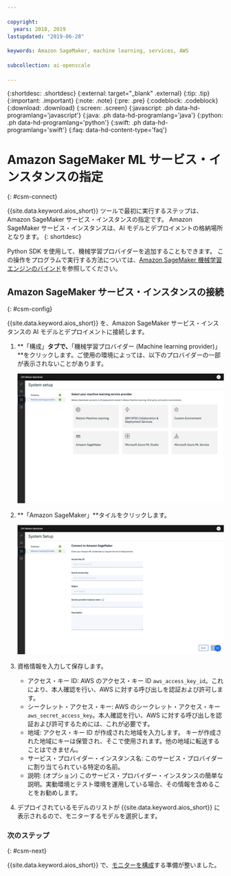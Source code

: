 ```yaml
---

copyright:
  years: 2018, 2019
lastupdated: "2019-06-28"

keywords: Amazon SageMaker, machine learning, services, AWS

subcollection: ai-openscale

---
```


{:shortdesc: .shortdesc}
{:external: target="_blank" .external}
{:tip: .tip}
{:important: .important}
{:note: .note}
{:pre: .pre}
{:codeblock: .codeblock}
{:download: .download}
{:screen: .screen}
{:javascript: .ph data-hd-programlang='javascript'}
{:java: .ph data-hd-programlang='java'}
{:python: .ph data-hd-programlang='python'}
{:swift: .ph data-hd-programlang='swift'}
{:faq: data-hd-content-type='faq'}

# Amazon SageMaker ML サービス・インスタンスの指定
{: #csm-connect}

{{site.data.keyword.aios_short}} ツールで最初に実行するステップは、Amazon SageMaker サービス・インスタンスの指定です。 Amazon SageMaker サービス・インスタンスは、AI モデルとデプロイメントの格納場所となります。
{: shortdesc}

Python SDK を使用して、機械学習プロバイダーを追加することもできます。 この操作をプログラムで実行する方法については、[Amazon SageMaker 機械学習エンジンのバインド](/docs/services/ai-openscale?topic=ai-openscale-cml-connect#cml-smbind)を参照してください。

## Amazon SageMaker サービス・インスタンスの接続
{: #csm-config}

{{site.data.keyword.aios_short}} を、Amazon SageMaker サービス・インスタンスの AI モデルとデプロイメントに接続します。

1. **「構成」**タブで、**「機械学習プロバイダー (Machine learning provider)」**をクリックします。ご使用の環境によっては、以下のプロバイダーの一部が表示されないことがあります。

   ![機械学習サービス・プロバイダーの選択画面に、サポートされる機械学習エンジンのタイルが表示されます](images/wos-machine-learning-providers-selection.png)

1.  **「Amazon SageMaker」**タイルをクリックします。

    ![Amazon SageMaker サービス資格情報の入力](images/connect-sage-cred.png)

1.  資格情報を入力して保存します。

    - アクセス・キー ID: AWS のアクセス・キー ID `aws_access_key_id`。これにより、本人確認を行い、AWS に対する呼び出しを認証および許可します。
    - シークレット・アクセス・キー: AWS のシークレット・アクセス・キー `aws_secret_access_key`。本人確認を行い、AWS に対する呼び出しを認証および許可するためには、これが必要です。
    - 地域: アクセス・キー ID が作成された地域を入力します。 キーが作成された地域にキーは保管され、そこで使用されます。他の地域に転送することはできません。
    - サービス・プロバイダー・インスタンス名: このサービス・プロバイダーに割り当てられている特定の名前。
    - 説明: (オプション) このサービス・プロバイダー・インスタンスの簡単な説明。実動環境とテスト環境を運用している場合、その情報を含めることをお勧めします。

1.  デプロイされているモデルのリストが {{site.data.keyword.aios_short}} に表示されるので、モニターするモデルを選択します。

### 次のステップ
{: #csm-next}

{{site.data.keyword.aios_short}} で、[モニターを構成](/docs/services/ai-openscale?topic=ai-openscale-mo-config)する準備が整いました。
